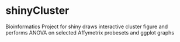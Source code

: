 # shinyCluster
Bioinformatics Project for shiny
draws interactive cluster figure and performs ANOVA on selected Affymetrix probesets and ggplot graphs
